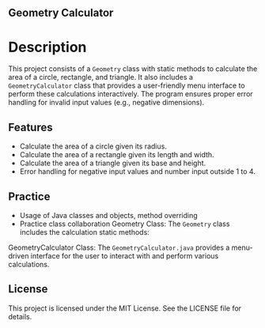## Geometry Calculator

# Description
This project consists of a `Geometry` class with static methods to calculate the area of a circle, rectangle, and triangle. 
It also includes a `GeometryCalculator` class that provides a user-friendly menu interface to perform these calculations interactively. 
The program ensures proper error handling for invalid input values (e.g., negative dimensions).

## Features
- Calculate the area of a circle given its radius.
- Calculate the area of a rectangle given its length and width.
- Calculate the area of a triangle given its base and height.
- Error handling for negative input values and number input outside 1 to 4.

## Practice
- Usage of Java classes and objects, method overriding
- Practice class collaboration
Geometry Class:
The `Geometry` class includes the calculation static methods:

GeometryCalculator Class:
The `GeometryCalculator.java` provides a menu-driven interface for the user to interact with and perform various calculations.


## License
This project is licensed under the MIT License. See the LICENSE file for details.

